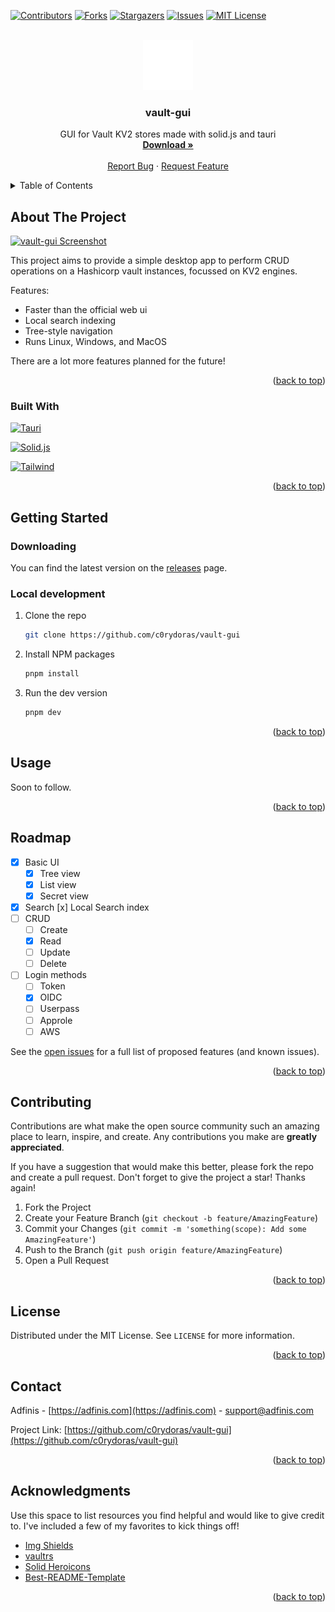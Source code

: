 <!-- Improved compatibility of back to top link: See: https://github.com/c0rydoras/vault-gui/pull/73 -->
<a name="readme-top"></a>



<!-- PROJECT SHIELDS -->
[![Contributors][contributors-shield]][contributors-url]
[![Forks][forks-shield]][forks-url]
[![Stargazers][stars-shield]][stars-url]
[![Issues][issues-shield]][issues-url]
[![MIT License][license-shield]][license-url]



<!-- PROJECT LOGO -->
<br />
<div align="center">
    <img src="src/assets/vault-logo.svg" alt="Logo" width="80" height="80">

  <h3 align="center">vault-gui</h3>

  <p align="center">
    GUI for Vault KV2 stores made with solid.js and tauri
    <br />
    <a href="https://github.com/c0rydoras/vault-gui/releases"><strong>Download »</strong></a>
    <br />
    <br />
    <a href="https://github.com/c0rydoras/vault-gui/issues">Report Bug</a>
    ·
    <a href="https://github.com/c0rydoras/vault-gui/issues">Request Feature</a>
  </p>
</div>



<!-- TABLE OF CONTENTS -->
<details>
  <summary>Table of Contents</summary>
  <ol>
    <li>
      <a href="#about-the-project">About The Project</a>
      <ul>
        <li><a href="#built-with">Built With</a></li>
      </ul>
    </li>
    <li>
      <a href="#getting-started">Getting Started</a>
      <ul>
        <li><a href="#prerequisites">Prerequisites</a></li>
        <li><a href="#installation">Installation</a></li>
      </ul>
    </li>
    <li><a href="#usage">Usage</a></li>
    <li><a href="#roadmap">Roadmap</a></li>
    <li><a href="#contributing">Contributing</a></li>
    <li><a href="#license">License</a></li>
    <li><a href="#contact">Contact</a></li>
    <li><a href="#acknowledgments">Acknowledgments</a></li>
  </ol>
</details>



<!-- ABOUT THE PROJECT -->
## About The Project

[![vault-gui Screenshot][product-screenshot]](https://github.com/c0rydoras/vault-gui)

This project aims to provide a simple desktop app to perform CRUD operations on a Hashicorp vault instances, focussed on KV2 engines.

Features:
* Faster than the official web ui
* Local search indexing
* Tree-style navigation
* Runs Linux, Windows, and MacOS

There are a lot more features planned for the future!

<p align="right">(<a href="#readme-top">back to top</a>)</p>



### Built With

[![Tauri][Tauri]][Tauri-url]

[![Solid.js][Solid]][Solid-url]

[![Tailwind][Tailwind]][Tailwind-url]

<p align="right">(<a href="#readme-top">back to top</a>)</p>



<!-- GETTING STARTED -->
## Getting Started

### Downloading
You can find the latest version on the [releases](https://github.com/c0rydoras/vault-gui/releases) page.

### Local development

1. Clone the repo
   ```sh
   git clone https://github.com/c0rydoras/vault-gui
   ```
2. Install NPM packages
   ```sh
   pnpm install
   ```
3. Run the dev version
   ```sh
   pnpm dev
   ```

<p align="right">(<a href="#readme-top">back to top</a>)</p>



<!-- USAGE EXAMPLES -->
## Usage

Soon to follow.

<p align="right">(<a href="#readme-top">back to top</a>)</p>



<!-- ROADMAP -->
## Roadmap

- [x] Basic UI
    - [x] Tree view
    - [x] List view
    - [x] Secret view
- [x] Search
    [x] Local Search index
- [ ] CRUD
    - [ ] Create
    - [x] Read
    - [ ] Update
    - [ ] Delete
- [ ] Login methods
    - [ ] Token
    - [x] OIDC
    - [ ] Userpass
    - [ ] Approle
    - [ ] AWS

See the [open issues](https://github.com/c0rydoras/vault-gui/issues) for a full list of proposed features (and known issues).

<p align="right">(<a href="#readme-top">back to top</a>)</p>



<!-- CONTRIBUTING -->
## Contributing

Contributions are what make the open source community such an amazing place to learn, inspire, and create. Any contributions you make are **greatly appreciated**.

If you have a suggestion that would make this better, please fork the repo and create a pull request.
Don't forget to give the project a star! Thanks again!

1. Fork the Project
2. Create your Feature Branch (`git checkout -b feature/AmazingFeature`)
3. Commit your Changes (`git commit -m 'something(scope): Add some AmazingFeature'`)
4. Push to the Branch (`git push origin feature/AmazingFeature`)
5. Open a Pull Request

<p align="right">(<a href="#readme-top">back to top</a>)</p>



<!-- LICENSE -->
## License

Distributed under the MIT License. See `LICENSE` for more information.

<p align="right">(<a href="#readme-top">back to top</a>)</p>



<!-- CONTACT -->
## Contact

Adfinis - [https://adfinis.com](https://adfinis.com) - support@adfinis.com

Project Link: [https://github.com/c0rydoras/vault-gui](https://github.com/c0rydoras/vault-gui)

<p align="right">(<a href="#readme-top">back to top</a>)</p>



<!-- ACKNOWLEDGMENTS -->
## Acknowledgments

Use this space to list resources you find helpful and would like to give credit to. I've included a few of my favorites to kick things off!

* [Img Shields](https://shields.io)
* [vaultrs](https://github.com/jmgilman/vaultrs)
* [Solid Heroicons](https://github.com/amoutonbrady/solid-heroicons)
* [Best-README-Template](https://github.com/othneildrew/Best-README-Template)

<p align="right">(<a href="#readme-top">back to top</a>)</p>



<!-- MARKDOWN LINKS & IMAGES -->
<!-- https://www.markdownguide.org/basic-syntax/#reference-style-links -->
[contributors-shield]: https://img.shields.io/github/contributors/c0rydoras/vault-gui.svg?style=for-the-badge
[contributors-url]: https://github.com/c0rydoras/vault-gui/graphs/contributors
[forks-shield]: https://img.shields.io/github/forks/c0rydoras/vault-gui.svg?style=for-the-badge
[forks-url]: https://github.com/c0rydoras/vault-gui/network/members
[stars-shield]: https://img.shields.io/github/stars/c0rydoras/vault-gui.svg?style=for-the-badge
[stars-url]: https://github.com/c0rydoras/vault-gui/stargazers
[issues-shield]: https://img.shields.io/github/issues/c0rydoras/vault-gui.svg?style=for-the-badge
[issues-url]: https://github.com/c0rydoras/vault-gui/issues
[license-shield]: https://img.shields.io/github/license/c0rydoras/vault-gui.svg?style=for-the-badge
[license-url]: https://github.com/c0rydoras/vault-gui/blob/main/LICENSE
[product-screenshot]: https://placehold.co/600x400
[Tauri]: https://img.shields.io/badge/tauri-%2324C8DB.svg?style=for-the-badge&logo=tauri&logoColor=%23FFFFFF
[Tauri-url]: https://tauri.app/
[Tailwind]: https://img.shields.io/badge/tailwindcss-%2338B2AC.svg?style=for-the-badge&logo=tailwind-css&logoColor=white
[Tailwind-url]: https://tailwindcss.com/
[Solid]: https://img.shields.io/badge/SolidJS-2c4f7c?style=for-the-badge&logo=solid&logoColor=c8c9cb
[Solid-url]: https://www.solidjs.com/
